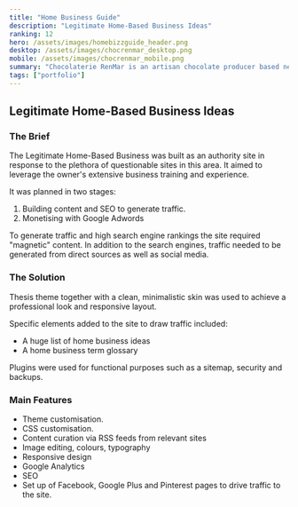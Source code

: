 ```yaml
---
title: "Home Business Guide"
description: "Legitimate Home-Based Business Ideas"
ranking: 12
hero: /assets/images/homebizzguide_header.png
desktop: /assets/images/chocrenmar_desktop.png
mobile: /assets/images/chocrenmar_mobile.png
summary: "Chocolaterie RenMar is an artisan chocolate producer based near Mansfield, Victoria, Australia. The website showcases its products, services and activities as well as featuring an online retail and wholesale shop."
tags: ["portfolio"]
---
```


## Legitimate Home-Based Business Ideas

### The Brief

The Legitimate Home-Based Business was built as an authority site in response to the plethora of questionable sites in this area. It aimed to leverage the owner's extensive business training and experience.

It was planned in two stages:

1. Building content and SEO to generate traffic.
2. Monetising with Google Adwords

To generate traffic and high search engine rankings the site required "magnetic" content. In addition to the search engines, traffic needed to be generated from direct sources as well as social media.

### The Solution

Thesis theme together with a clean, minimalistic skin was used to achieve a professional look and responsive layout.

Specific elements added to the site to draw traffic included:

- A huge list of home business ideas
- A home business term glossary

Plugins were used for functional purposes such as a sitemap, security and backups.

### Main Features

- Theme customisation.
- CSS customisation.
- Content curation via RSS feeds from relevant sites
- Image editing, colours, typography
- Responsive design
- Google Analytics
- SEO
- Set up of Facebook, Google Plus and Pinterest pages to drive traffic to the site.
